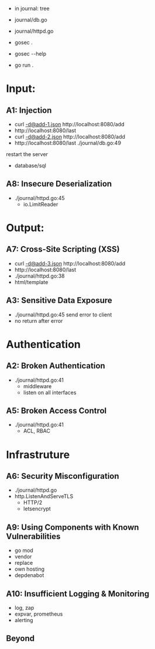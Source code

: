 - in journal: tree
- journal/db.go
- journal/httpd.go

- gosec .
- gosec --help

- go run .

# Input:

## A1: Injection

- curl -d@add-1.json http://localhost:8080/add
- http://localhost:8080/last
- curl -d@add-2.json http://localhost:8080/add
- http://localhost:8080/last
./journal/db.go:49

restart the server

- database/sql

## A8: Insecure Deserialization

- ./journal/httpd.go:45
    - io.LimitReader

# Output:

## A7: Cross-Site Scripting (XSS)

- curl -d@add-3.json http://localhost:8080/add
- http://localhost:8080/last
- ./journal/httpd.go:38
- html/template

## A3: Sensitive Data Exposure

- ./journal/httpd.go:45 send error to client
- no return after error 

# Authentication

## A2: Broken Authentication

- ./journal/httpd.go:41 
    - middleware
    - listen on all interfaces

## A5: Broken Access Control

- ./journal/httpd.go:41 
    - ACL, RBAC

# Infrastruture

## A6: Security Misconfiguration

- ./journal/httpd.go
- http.ListenAndServeTLS
    - HTTP/2
    - letsencrypt

## A9: Using Components with Known Vulnerabilities

- go mod
- vendor
- replace
- own hosting
- depdenabot

## A10: Insufficient Logging & Monitoring

- log, zap
- expvar, prometheus
- alerting

## Beyond
